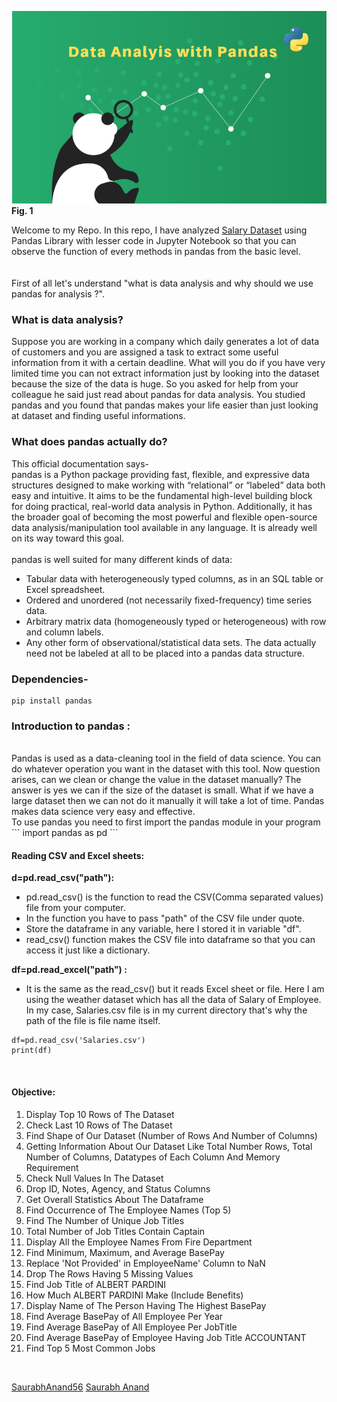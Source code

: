  ![pandas for data analysis](pandas1.png)
                                            <br>**Fig. 1** 

   Welcome to my Repo. In this repo, I have analyzed [Salary Dataset](Salaries.csv) using Pandas Library with lesser code in Jupyter Notebook so that you can observe the function of every methods in pandas from the basic level.<br>
   <br>
   <br>First of all let's understand "what is data analysis and why should we use pandas for analysis ?".
   
### What is data analysis?
   Suppose you are working in a company which daily generates a lot of data of customers and you are assigned a task to extract some useful information from it with a certain deadline. What will you do if you have very limited time you can not extract information just by looking into the dataset because the size of the data is huge. So you asked for help from your colleague he said just read about pandas for data analysis. You studied pandas and you found that pandas makes your life easier than just looking at dataset and finding useful informations.
### What does pandas actually do?
   This official documentation says- <br>
   pandas is a Python package providing fast, flexible, and expressive data structures designed to make working with “relational” or “labeled” data both easy and intuitive. It aims to be the fundamental high-level building block for doing practical, real-world data analysis in Python. Additionally, it has the broader goal of becoming the most powerful and flexible open-source data analysis/manipulation tool available in any language. It is already well on its way toward this goal.
   <br>
   <br>
   pandas is well suited for many different kinds of data:
   * Tabular data with heterogeneously typed columns, as in an SQL table or Excel spreadsheet.
   * Ordered and unordered (not necessarily fixed-frequency) time series data.
   * Arbitrary matrix data (homogeneously typed or heterogeneous) with row and column labels.
   * Any other form of observational/statistical data sets. The data actually need not be labeled at all to be placed into a pandas data structure.

### Dependencies-
   ```
   pip install pandas 
   ```
  
### Introduction to pandas :

  <br>
   Pandas is used as a data-cleaning tool in the field of data science. You can do whatever operation you want in the dataset with this tool. Now question arises, can we clean or change the value in the dataset manually? The answer is yes we can if the size of the dataset is small. What if we have a large dataset then we can not do it manually it will take a lot of time. Pandas makes data science very easy and effective.
   <br>
   To use pandas you need to first import the pandas module in your program
   ```
     import pandas as pd 
   ```
  <br>  
  
  
####  Reading CSV and Excel sheets:
**d=pd.read_csv("path"):**
   * pd.read_csv() is the function to read the CSV(Comma separated values) file from your computer.
   * In the function you have to pass "path" of the CSV file under quote.
   * Store the dataframe in any variable, here I stored it in variable "df".
   * read_csv() function makes the CSV file into dataframe so that you can access it just like a dictionary. <br>
 
 **df=pd.read_excel("path") :**
   * It is the same as the read_csv() but it reads Excel sheet or file. Here I am using the weather dataset which has all the data of Salary of Employee. In my case, Salaries.csv file is in my current directory that's why the path of the file is file name itself.
   ```
   df=pd.read_csv('Salaries.csv')
   print(df)
   ```
 <br>
 
 #### Objective:
 1. Display Top 10 Rows of The Dataset
2. Check Last 10 Rows of The Dataset
3. Find Shape of Our Dataset (Number of Rows And Number of Columns)
4. Getting Information About Our Dataset Like Total Number Rows, Total Number of Columns, Datatypes of Each Column And Memory Requirement
5. Check Null Values In The Dataset
6. Drop ID, Notes, Agency, and Status Columns
7. Get Overall Statistics About The Dataframe
8. Find Occurrence of The Employee Names  (Top 5)
9. Find The Number of Unique Job Titles
10. Total Number of Job Titles Contain Captain
11. Display All the Employee Names From Fire Department
12. Find Minimum, Maximum, and Average BasePay
13. Replace 'Not Provided' in EmployeeName' Column to NaN 
14. Drop The Rows Having 5 Missing Values
15. Find Job Title of ALBERT PARDINI
16. How Much ALBERT PARDINI Make (Include Benefits)
17. Display Name of The Person Having The Highest BasePay
18. Find Average BasePay of All Employee Per Year 
19. Find Average BasePay of All Employee Per JobTitle 
20. Find Average BasePay of Employee Having Job Title ACCOUNTANT  
21. Find Top 5 Most Common Jobs
 <br>

<script defer src="https://use.fontawesome.com/releases/v5.6.3/js/all.js" integrity="sha384-EIHISlAOj4zgYieurP0SdoiBYfGJKkgWedPHH4jCzpCXLmzVsw1ouK59MuUtP4a1" crossorigin="anonymous"></script>   
<i class="fab fa-github"></i> [SaurabhAnand56](https://github.com/SaurabhAnand56)
<i class="fab fa-linkedin"></i>[Saurabh Anand](https://www.linkedin.com/in/saurabhanand56/)
